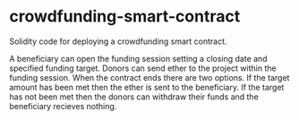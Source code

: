 # crowdfunding-smart-contract

Solidity code for deploying a crowdfunding smart contract. 

A beneficiary can open the funding session setting a closing date and specified funding target. Donors can send ether to the project within the funding session. When the contract ends there are two options. If the target amount has been met then the ether is sent to the beneficiary. If the target has not been met then the donors can withdraw their funds and the beneficiary recieves nothing. 
